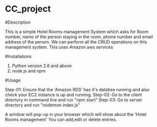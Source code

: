 # CC_project

#Description

This is a simple Hotel Rooms management System which asks for Room number, name of the person staying in the room, phone number and email address of the person.
We can perform all the CRUD operations on this management system.
This uses Amazon aws services

#Installations
1) Python version 2.6 and above
2) node.js and npm

#Usage

Step-01: Ensure that the 'Amazon RDS' has it's databse running and also check your EC2 instance is up and running.
Step-02: Go to the client directory in command line and run "npm start"
Step-03: Go to server directory and run "nodemon index.js"

A window will pop-up in your browser which will show about the 'Hotel Rooms management'
You can add,edit or delete entries.
